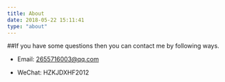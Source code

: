 ```yaml
---
title: About
date: 2018-05-22 15:11:41
type: "about"
---
```


##If you have some questions then you can contact me by following ways.

* Email: 2655716003@qq.com
  
* WeChat: HZKJDXHF2012
    


